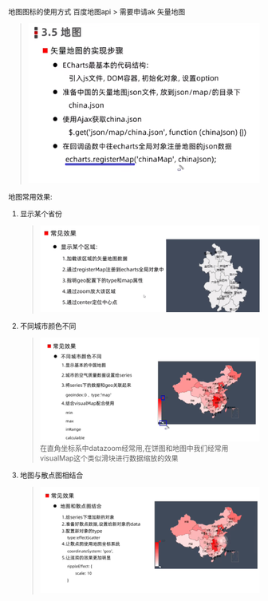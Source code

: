 地图图标的使用方式
    百度地图api
    > 需要申请ak
    矢量地图
> ![](![](2023-02-22-11-50-52.png).png)

地图常用效果:
1. 显示某个省份
   >![](2023-02-23-19-51-00.png)

2. 不同城市颜色不同
   > ![](![](2023-02-23-20-17-36.png).png)
   > 在直角坐标系中datazoom经常用,在饼图和地图中我们经常用visualMap这个类似滑块进行数据缩放的效果
3. 地图与散点图相结合
   > ![](2023-02-23-20-31-16.png)